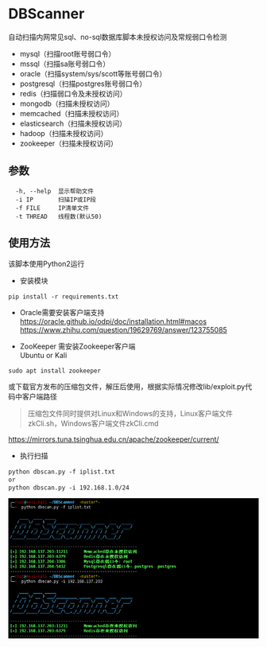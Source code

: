# DBScanner

自动扫描内网常见sql、no-sql数据库脚本未授权访问及常规弱口令检测
* mysql（扫描root账号弱口令）
* mssql（扫描sa账号弱口令）
* oracle（扫描system/sys/scott等账号弱口令）
* postgresql（扫描postgres账号弱口令）
* redis（扫描弱口令及未授权访问）
* mongodb（扫描未授权访问）
* memcached（扫描未授权访问）
* elasticsearch（扫描未授权访问）
* hadoop（扫描未授权访问）
* zookeeper（扫描未授权访问）


## 参数
```
  -h, --help  显示帮助文件
  -i IP       扫描IP或IP段
  -f FILE     IP清单文件
  -t THREAD   线程数(默认50)
```

## 使用方法
该脚本使用Python2运行

* 安装模块
```
pip install -r requirements.txt
```

* Oracle需要安装客户端支持  
https://oracle.github.io/odpi/doc/installation.html#macos
https://www.zhihu.com/question/19629769/answer/123755085


* ZooKeeper
需安装Zookeeper客户端  
Ubuntu or Kali  
```
sudo apt install zookeeper
```  
或下载官方发布的压缩包文件，解压后使用，根据实际情况修改lib/exploit.py代码中客户端路径
>压缩包文件同时提供对Linux和Windows的支持，Linux客户端文件zkCli.sh，Windows客户端文件zkCli.cmd  

https://mirrors.tuna.tsinghua.edu.cn/apache/zookeeper/current/



* 执行扫描
```
python dbscan.py -f iplist.txt
or
python dbscan.py -i 192.168.1.0/24  
```

![](https://github.com/Shad0wpf/DBScanner/blob/master/scan.png?raw=true)
